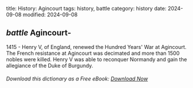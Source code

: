 title: History: Agincourt
tags: history, battle
category: history
date: 2024-09-08
modified: 2024-09-08

## _battle_ Agincourt-
 1415 -
Henry V, of England, renewed the
 Hundred Years' War
 at Agincourt. The French resistance
at Agincourt was decimated and more than 1500 nobles were killed.
Henry V was able to reconquer Normandy and gain the allegiance of
the Duke of Burgundy.



###### Download *this* dictionary as a Free eBook: [Download Now]({static}static/SerfHistoryDictionary.pdf)


